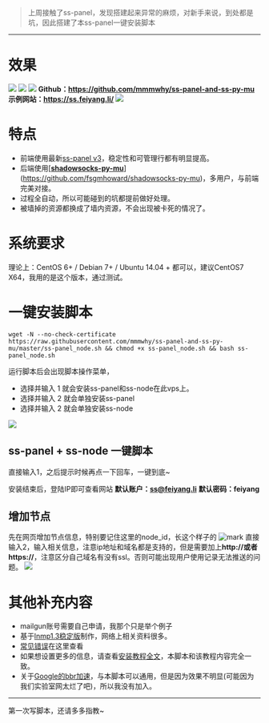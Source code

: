 > 上周接触了ss-panel，发现搭建起来异常的麻烦，对新手来说，到处都是坑，因此搭建了本ss-panel一键安装脚本

---

# 效果
![](http://cdn.mmmxcc.cn/blog/20170509/191015542.png)
![](http://cdn.mmmxcc.cn/blog/20170509/191042466.png)
![](http://cdn.mmmxcc.cn/blog/20170509/191103228.png)
**Github：https://github.com/mmmwhy/ss-panel-and-ss-py-mu**
**示例网站：https://ss.feiyang.li/**
![](http://cdn.mmmxcc.cn/blog/20170509/215724204.png)
# 特点
- 前端使用最新[ss-panel v3](https://github.com/orvice/ss-panel)，稳定性和可管理行都有明显提高。
- 后端使用[**[shadowsocks-py-mu](https://github.com/fsgmhoward/shadowsocks-py-mu)**](https://github.com/fsgmhoward/shadowsocks-py-mu)，多用户，与前端完美对接。
- 过程全自动，所以可能碰到的坑都提前做好处理。
- 被墙掉的资源都换成了墙内资源，不会出现被卡死的情况了。

# 系统要求
理论上：CentOS 6+ / Debian 7+ / Ubuntu 14.04 +  都可以，建议CentOS7 X64，我用的是这个版本，通过测试。

# 一键安装脚本
```
wget -N --no-check-certificate https://raw.githubusercontent.com/mmmwhy/ss-panel-and-ss-py-mu/master/ss-panel_node.sh && chmod +x ss-panel_node.sh && bash ss-panel_node.sh
```
运行脚本后会出现脚本操作菜单，
- 选择并输入 1 就会安装ss-panel和ss-node在此vps上。
- 选择并输入 2 就会单独安装ss-panel
- 选择并输入 2 就会单独安装ss-node

![](http://cdn.mmmxcc.cn/blog/20170509/214909086.png)

## ss-panel + ss-node 一键脚本
直接输入1，之后提示时候再点一下回车，一键到底~

安装结束后，登陆IP即可查看网站
**默认账户：ss@feiyang.li**
**默认密码：feiyang**

## 增加节点
先在网页增加节点信息，特别要记住这里的node_id，长这个样子的
![mark](http://cdn.mmmxcc.cn/blog/20170509/221038086.png)
直接输入2，输入相关信息，注意ip地址和域名都是支持的，但是需要加上**http://或者https://**，注意区分自己域名有没有ssl。否则可能出现用户使用记录无法推送的问题。
![](http://cdn.mmmxcc.cn/blog/20170509/221216262.png)

# 其他补充内容
- mailgun账号需要自己申请，我那个只是举个例子
- 基于[lnmp1.3稳定版](https://lnmp.org/)制作，网络上相关资料很多。
- [常见错误](http://feiyang.li/2017/05/03/ss-panel/index.html#常见错误)在这里查看
- 如果想设置更多的信息，请查看[安装教程全文](http://feiyang.li/2017/05/05/ss-panel-full/index.html)，本脚本和该教程内容完全一致。
- 关于[Google的bbr加速](http://feiyang.li/2017/05/05/ss-panel-full/index.html#谷歌BBR加速)，与本脚本可以通用，但是因为效果不明显(可能因为我们实验室网太烂了吧)，所以我没有加入。

---

第一次写脚本，还请多多指教~
